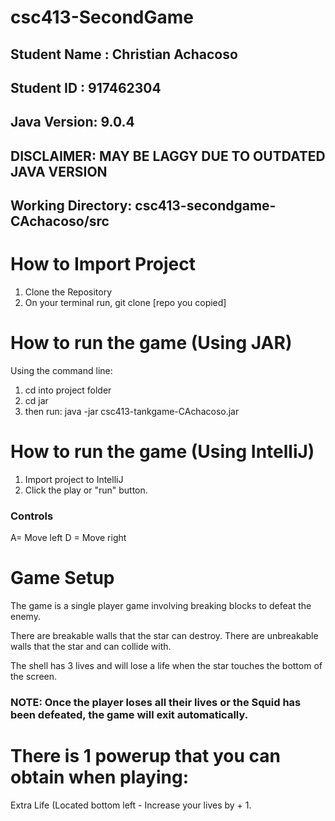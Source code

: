 # csc413-SecondGame

## Student Name  : Christian Achacoso
## Student ID    : 917462304

## Java Version: 9.0.4 
## DISCLAIMER: MAY BE LAGGY DUE TO OUTDATED JAVA VERSION
## Working Directory: csc413-secondgame-CAchacoso/src

# How to Import Project

1) Clone the Repository
2) On your terminal run, git clone [repo you copied]

# How to run the game (Using JAR)

Using the command line:
1) cd into project folder
2) cd jar
3) then run:
    java -jar csc413-tankgame-CAchacoso.jar

# How to run the game (Using IntelliJ)

1) Import project to IntelliJ
2) Click the play or "run" button.

### Controls

A= Move left
D = Move right

# Game Setup 
The game is a single player game involving breaking blocks to defeat the enemy. 

There are breakable walls that the star can destroy.
There are unbreakable walls that the star and can collide with.

The shell has 3 lives and will lose a life when the star touches the bottom of the screen.

### NOTE: Once the player loses all their lives or the Squid has been defeated, the game will exit automatically.

# There is 1 powerup that you can obtain when playing:
Extra Life (Located bottom left - Increase your lives by + 1.
